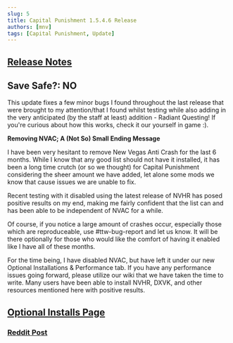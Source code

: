 ```yaml
---
slug: 5
title: Capital Punishment 1.5.4.6 Release
authors: [mnv]
tags: [Capital Punishment, Update]
---
```


## **[Release Notes](https://www.modlists.net/docs/2capitalpunishment/Release-Notes#release-1545---unreleased)**
## **Save Safe?: NO**

This update fixes a few minor bugs I found throughout the last release that were brought to my attention/that I found whilst testing while also adding in the very anticipated (by the staff at least) addition - Radiant Questing! If you're curious about how this works, check it our yourself in game :).

**Removing NVAC; A  (Not So) Small Ending Message**

I have been very hesitant to remove New Vegas Anti Crash for the last 6 months. While I know that any good list should not have it installed, it has been a long time crutch (or so we thought) for Capital Punishment considering the sheer amount we have added, let alone some mods we know that cause issues we are unable to fix. 

Recent testing with it disabled using the latest release of NVHR has posed positive results on my end, making me fairly confident that the list can and has been able to be independent of NVAC for a while. 

Of course, if you notice a large amount of crashes occur, especially those which are reproduceable, use #ttw-bug-report and let us know. It will be there optionally for those who would like the comfort of having it enabled like I have all of these months. 

For the time being, I have disabled NVAC, but have left it under our new Optional Installations & Performance tab. If you have any performance issues going forward, please utilize our wiki that we have taken the time to write. Many users have been able to install NVHR, DXVK, and other resources mentioned here with positive results.

## **[Optional Installs Page](https://www.modlists.net/docs/category/optional-installations)**

### **[Reddit Post](https://www.reddit.com/r/boneyardcreations/comments/18ag3kl/capital_punishment_1545_release/)**
